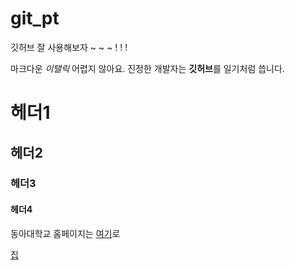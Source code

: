 # git_pt

깃허브 잘 사용해보자 ~ ~ ~ ! ! !

마크다운 *이탤릭* 어렵지 않아요.
진정한 개발자는 **깃허브**를 일기처럼 씁니다.

# 헤더1
## 헤더2
### 헤더3
#### 헤더4

동아대학교 홈페이지는 [여기](https://www.donga.ac.kr "option tittle")로

[집](https://)
